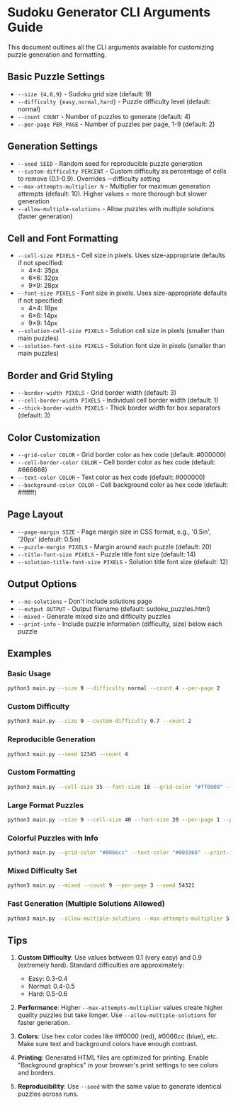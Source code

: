 # Sudoku Generator CLI Arguments Guide

This document outlines all the CLI arguments available for customizing puzzle generation and formatting.

## Basic Puzzle Settings

- `--size {4,6,9}` - Sudoku grid size (default: 9)
- `--difficulty {easy,normal,hard}` - Puzzle difficulty level (default: normal)
- `--count COUNT` - Number of puzzles to generate (default: 4)
- `--per-page PER_PAGE` - Number of puzzles per page, 1-9 (default: 2)

## Generation Settings

- `--seed SEED` - Random seed for reproducible puzzle generation
- `--custom-difficulty PERCENT` - Custom difficulty as percentage of cells to remove (0.1-0.9). Overrides --difficulty setting
- `--max-attempts-multiplier N` - Multiplier for maximum generation attempts (default: 10). Higher values = more thorough but slower generation
- `--allow-multiple-solutions` - Allow puzzles with multiple solutions (faster generation)

## Cell and Font Formatting

- `--cell-size PIXELS` - Cell size in pixels. Uses size-appropriate defaults if not specified:
  - 4×4: 35px
  - 6×6: 32px  
  - 9×9: 28px
- `--font-size PIXELS` - Font size in pixels. Uses size-appropriate defaults if not specified:
  - 4×4: 18px
  - 6×6: 14px
  - 9×9: 14px
- `--solution-cell-size PIXELS` - Solution cell size in pixels (smaller than main puzzles)
- `--solution-font-size PIXELS` - Solution font size in pixels (smaller than main puzzles)

## Border and Grid Styling

- `--border-width PIXELS` - Grid border width (default: 3)
- `--cell-border-width PIXELS` - Individual cell border width (default: 1)
- `--thick-border-width PIXELS` - Thick border width for box separators (default: 3)

## Color Customization

- `--grid-color COLOR` - Grid border color as hex code (default: #000000)
- `--cell-border-color COLOR` - Cell border color as hex code (default: #666666)
- `--text-color COLOR` - Text color as hex code (default: #000000)
- `--background-color COLOR` - Cell background color as hex code (default: #ffffff)

## Page Layout

- `--page-margin SIZE` - Page margin size in CSS format, e.g., '0.5in', '20px' (default: 0.5in)
- `--puzzle-margin PIXELS` - Margin around each puzzle (default: 20)
- `--title-font-size PIXELS` - Puzzle title font size (default: 14)
- `--solution-title-font-size PIXELS` - Solution title font size (default: 12)

## Output Options

- `--no-solutions` - Don't include solutions page
- `--output OUTPUT` - Output filename (default: sudoku_puzzles.html)
- `--mixed` - Generate mixed size and difficulty puzzles
- `--print-info` - Include puzzle information (difficulty, size) below each puzzle

## Examples

### Basic Usage
```bash
python3 main.py --size 9 --difficulty normal --count 4 --per-page 2
```

### Custom Difficulty
```bash
python3 main.py --size 9 --custom-difficulty 0.7 --count 2
```

### Reproducible Generation
```bash
python3 main.py --seed 12345 --count 4
```

### Custom Formatting
```bash
python3 main.py --cell-size 35 --font-size 18 --grid-color "#ff0000" --background-color "#f0f0f0"
```

### Large Format Puzzles
```bash
python3 main.py --size 9 --cell-size 40 --font-size 20 --per-page 1 --page-margin "1in"
```

### Colorful Puzzles with Info
```bash
python3 main.py --grid-color "#0066cc" --text-color "#003366" --print-info --count 6 --per-page 3
```

### Mixed Difficulty Set
```bash
python3 main.py --mixed --count 9 --per-page 3 --seed 54321
```

### Fast Generation (Multiple Solutions Allowed)
```bash
python3 main.py --allow-multiple-solutions --max-attempts-multiplier 5 --count 10
```

## Tips

1. **Custom Difficulty**: Use values between 0.1 (very easy) and 0.9 (extremely hard). Standard difficulties are approximately:
   - Easy: 0.3-0.4
   - Normal: 0.4-0.5  
   - Hard: 0.5-0.6

2. **Performance**: Higher `--max-attempts-multiplier` values create higher quality puzzles but take longer. Use `--allow-multiple-solutions` for faster generation.

3. **Colors**: Use hex color codes like #ff0000 (red), #0066cc (blue), etc. Make sure text and background colors have enough contrast.

4. **Printing**: Generated HTML files are optimized for printing. Enable "Background graphics" in your browser's print settings to see colors and borders.

5. **Reproducibility**: Use `--seed` with the same value to generate identical puzzles across runs.